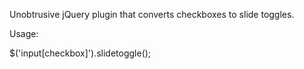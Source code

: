 Unobtrusive jQuery plugin that converts checkboxes to slide toggles.

Usage:

$('input[checkbox]').slidetoggle();



